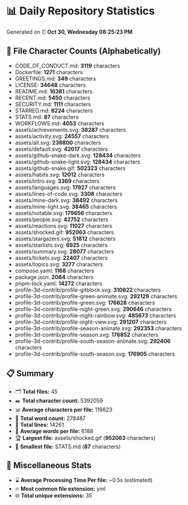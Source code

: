 # 📊 Daily Repository Statistics
Generated on ⏰ **Oct 30, Wednesday 08:25:23 PM**

## 📂 File Character Counts (Alphabetically)
- CODE_OF_CONDUCT.md: **3119** characters
- Dockerfile: **1271** characters
- GREETINGS.md: **349** characters
- LICENSE: **34648** characters
- README.md: **16381** characters
- RECENT.md: **5450** characters
- SECURITY.md: **1111** characters
- STARRED.md: **8224** characters
- STATS.md: **87** characters
- WORKFLOWS.md: **4053** characters
- assets/achievements.svg: **38287** characters
- assets/activity.svg: **24557** characters
- assets/all.svg: **238800** characters
- assets/default.svg: **42017** characters
- assets/github-snake-dark.svg: **128434** characters
- assets/github-snake-light.svg: **128434** characters
- assets/github-snake.gif: **502323** characters
- assets/habits.svg: **12012** characters
- assets/intro.svg: **3369** characters
- assets/languages.svg: **17927** characters
- assets/lines-of-code.svg: **3308** characters
- assets/mine-dark.svg: **38492** characters
- assets/mine-light.svg: **38465** characters
- assets/notable.svg: **179656** characters
- assets/people.svg: **42752** characters
- assets/reactions.svg: **11027** characters
- assets/shocked.gif: **952063** characters
- assets/stargazers.svg: **51812** characters
- assets/starlists.svg: **6925** characters
- assets/summary.svg: **28077** characters
- assets/tickets.svg: **22407** characters
- assets/topics.svg: **3277** characters
- compose.yaml: **1168** characters
- package.json: **2084** characters
- pnpm-lock.yaml: **14272** characters
- profile-3d-contrib/profile-gitblock.svg: **310622** characters
- profile-3d-contrib/profile-green-animate.svg: **292129** characters
- profile-3d-contrib/profile-green.svg: **176628** characters
- profile-3d-contrib/profile-night-green.svg: **290646** characters
- profile-3d-contrib/profile-night-rainbow.svg: **485673** characters
- profile-3d-contrib/profile-night-view.svg: **291207** characters
- profile-3d-contrib/profile-season-animate.svg: **292353** characters
- profile-3d-contrib/profile-season.svg: **176852** characters
- profile-3d-contrib/profile-south-season-animate.svg: **292406** characters
- profile-3d-contrib/profile-south-season.svg: **176905** characters

## 📋 Summary
- 🗂️ **Total files:** 45
- ✒️ **Total character count:** 5392059
- 📊 **Average characters per file:** 119823
- 📝 **Total word count:** 278487
- 🧾 **Total lines:** 14261
- 📐 **Average words per file:** 6188
- 🏆 **Largest file:** assets/shocked.gif (**952063** characters)
- 🥉 **Smallest file:** STATS.md (**87** characters)

## 🌟 Miscellaneous Stats
- ⌛ **Average Processing Time Per file:** ~0.5s (estimated)
- 🔥 **Most common file extension:** yml
- 🌐 **Total unique extensions:** 35
